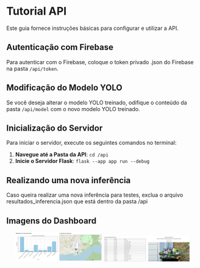 # Tutorial API

Este guia fornece instruções básicas para configurar e utilizar a API.

## Autenticação com Firebase

Para autenticar com o Firebase, coloque o token privado .json do Firebase na pasta `/api/token`.

## Modificação do Modelo YOLO

Se você deseja alterar o modelo YOLO treinado, odifique o conteúdo da pasta `/api/model` com o novo modelo YOLO treinado.

## Inicialização do Servidor

Para iniciar o servidor, execute os seguintes comandos no terminal:

1. **Navegue até a Pasta da API**: ```cd /api```
2. **Inicie o Servidor Flask**: ```flask --app app run --debug```

## Realizando uma nova inferência
Caso queira realizar uma nova inferência para testes, exclua o arquivo resultados_inferencia.json que está dentro da pasta /api

## Imagens do Dashboard

<p align="center">
  <img src="../imgs/img_api_1.png" width="45%">
  <img src="../imgs/img_api_2.png" width="45%">
</p>
